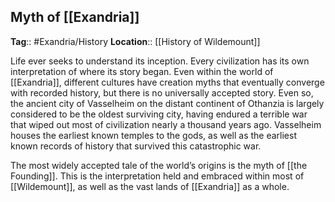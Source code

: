 ## Myth of [[Exandria]]
**Tag**:: #Exandria/History
**Location**:: [[History of Wildemount]]

Life ever seeks to understand its inception. Every civilization has its own interpretation of where its story began. Even within the world of [[Exandria]], different cultures have creation myths that eventually converge with recorded history, but there is no universally accepted story. Even so, the ancient city of Vasselheim on the distant continent of Othanzia is largely considered to be the oldest surviving city, having endured a terrible war that wiped out most of civilization nearly a thousand years ago. Vasselheim houses the earliest known temples to the gods, as well as the earliest known records of history that survived this catastrophic war.

The most widely accepted tale of the world’s origins is the myth of [[the Founding]]. This is the interpretation held and embraced within most of [[Wildemount]], as well as the vast lands of [[Exandria]] as a whole.